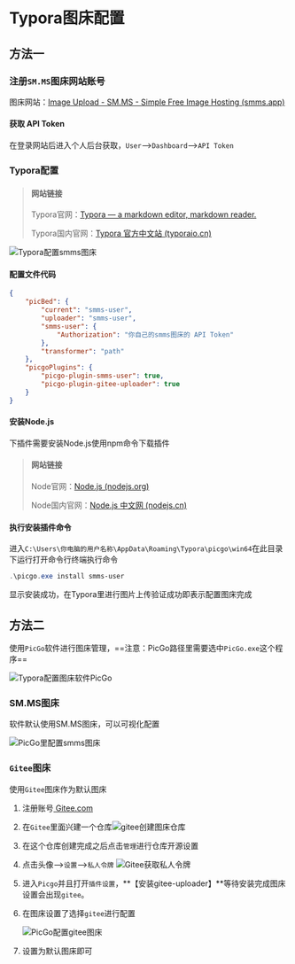 # Typora图床配置

## 方法一

### 注册`SM.MS`图床网站账号

图床网站：[Image Upload - SM.MS - Simple Free Image Hosting (smms.app)](https://smms.app/)

#### 获取 API Token

在登录网站后进入个人后台获取，`User`-->`Dashboard`-->`API Token`

### Typora配置

> #### 网站链接
>
> Typora官网：[Typora — a markdown editor, markdown reader.](https://typora.io/)
>
> Typora国内官网：[Typora 官方中文站 (typoraio.cn)](https://typoraio.cn/)

![Typora配置smms图床](https://s2.loli.net/2023/09/22/VGMIgBPAnowU86s.png)

#### 配置文件代码

```json
{
    "picBed": {
        "current": "smms-user",
        "uploader": "smms-user",
        "smms-user": {
            "Authorization": "你自己的smms图床的 API Token"
        },
        "transformer": "path"
    },
    "picgoPlugins": {
        "picgo-plugin-smms-user": true,
        "picgo-plugin-gitee-uploader": true
    }
}
```

#### 安装Node.js

下插件需要安装Node.js使用npm命令下载插件

> #### 网站链接
>
> Node官网：[Node.js (nodejs.org)](https://nodejs.org/en)
>
> Node国内官网：[Node.js 中文网 (nodejs.cn)](https://nodejs.cn/)

#### 执行安装插件命令

进入`C:\Users\你电脑的用户名称\AppData\Roaming\Typora\picgo\win64`在此目录下运行打开命令行终端执行命令

```powershell
.\picgo.exe install smms-user
```

显示安装成功，在Typora里进行图片上传验证成功即表示配置图床完成

## 方法二

使用`PicGo`软件进行图床管理，==注意：PicGo路径里需要选中`PicGo.exe`这个程序==

![![Typora配置图床软件PicGo](https://s2.loli.net/2023/09/22/Wl5IfBPn2Q9mdyv.png)](https://s2.loli.net/2024/04/04/tihWjCMFNXS1oln.png)

### SM.MS图床

软件默认使用SM.MS图床，可以可视化配置

![PicGo里配置smms图床](https://s2.loli.net/2023/09/22/hEFuLIiGBRPJMpj.png)

### `Gitee`图床

使用`Gitee`图床作为默认图床

1. 注册账号[ Gitee.com](https://gitee.com/)

2. 在`Gitee`里面兴建一个仓库![gitee创建图床仓库](https://s2.loli.net/2023/09/22/My3IBLKcNxUi2qG.png)

3. 在这个仓库创建完成之后点击`管理`进行仓库开源设置

4. 点击头像-->`设置`-->`私人令牌`
   ![Gitee获取私人令牌](https://s2.loli.net/2023/09/22/ET9jv4uRq8DNdPk.png)

5. 进入`Picgo`并且打开`插件设置`，**【安装gitee-uploader】**等待安装完成图床设置会出现`gitee`。

6. 在图床设置了选择`gitee`进行配置

   ![PicGo配置gitee图床](https://s2.loli.net/2023/09/22/owgKXG653WxjF78.png)

7. 设置为默认图床即可











